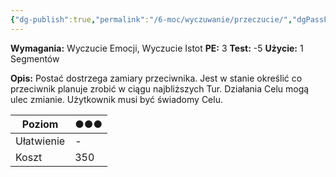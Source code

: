 ```yaml
---
{"dg-publish":true,"permalink":"/6-moc/wyczuwanie/przeczucie/","dgPassFrontmatter":true}
---
```


**Wymagania:** Wyczucie Emocji, Wyczucie Istot
**PE:** 3
**Test:** -5
**Użycie:** 1 Segmentów

**Opis:** Postać dostrzega zamiary przeciwnika. Jest w stanie określić co przeciwnik planuje zrobić w ciągu najbliższych Tur. Działania Celu mogą ulec zmianie. Użytkownik musi być świadomy Celu.

| Poziom     | ●●● |
| ---------- | --- |
| Ułatwienie | -   |
| Koszt      | 350 |